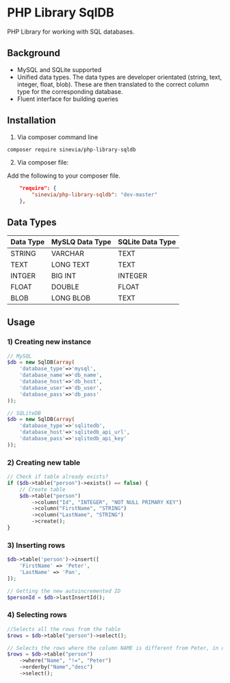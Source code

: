 # PHP Library SqlDB

PHP Library for working with SQL databases.

## Background ##
- MySQL and SQLite supported
- Unified data types. The data types are developer orientated (string, text, integer, float, blob). These are then translated to the correct column type for the corresponding database.
- Fluent interface for building queries

## Installation ##

1) Via composer command line
```sh
composer require sinevia/php-library-sqldb
```

2) Via composer file:

Add the following to your composer file.

```json
    "require": {
        "sinevia/php-library-sqldb": "dev-master"
    },
```

## Data Types ##

| Data Type | MySLQ Data Type | SQLite Data Type |
|-----------|-----------------|------------------|
| STRING    | VARCHAR         | TEXT             |
| TEXT      | LONG TEXT       | TEXT             |
| INTGER    | BIG INT         | INTEGER          |
| FLOAT     | DOUBLE          | FLOAT            |
| BLOB      | LONG BLOB       | TEXT             |



## Usage ##

### 1) Creating new instance ###


```php
// MySQL
$db = new SqlDB(array(
    'database_type'=>'mysql',
    'database_name'=>'db_name',
    'database_host'=>'db_host',
    'database_user'=>'db_user',
    'database_pass'=>'db_pass'
));

// SQLiteDB
$db = new SqlDB(array(
    'database_type'=>'sqlitedb',
    'database_host'=>'sqlitedb_api_url',
    'database_pass'=>'sqlitedb_api_key'
));
```


### 2) Creating new table ###

```php
// Check if table already exists?
if ($db->table("person")->exists() == false) {
    // Create table
    $db->table("person")
        ->column("Id", "INTEGER", "NOT NULL PRIMARY KEY")
        ->column("FirstName", "STRING")
        ->column("LastName", "STRING")
        ->create();
}
```

### 3) Inserting rows ###

```php
$db->table('person')->insert([
    'FirstName' => 'Peter',
    'LastName' => 'Pan',
]);

// Getting the new autoincremented ID
$personId = $db->lastInsertId();
```


### 4) Selecting rows ###

```php
//Selects all the rows from the table
$rows = $db->table("person")->select();

// Selects the rows where the column NAME is different from Peter, in descending order
$rows = $db->table("person")
    ->where("Name", "!=", "Peter")
    ->orderby("Name","desc")
    ->select();
```
